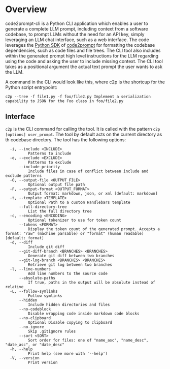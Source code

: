 # Overview

code2prompt-cli is a Python CLI application which enables a user to generate a complete LLM prompt, including context from a software codebase, to prompt LLMs without the need for an API key, simply leveraging an LLM chat interface, such as a web interface. The code leverages the [Python SDK](https://github.com/mufeedvh/code2prompt/tree/main/crates/code2prompt-python) of [code2prompt](https://github.com/mufeedvh/code2prompt) for formatting the codebase dependencies, such as code files and file trees. The CLI tool also includes within the generated prompt high level instructions for the LLM regarding using the code and asking the user to include missing context. The CLI tool takes as a positional argument the actual text prompt the user wants to ask the LLM.

A command in the CLI would look like this, where c2p is the shortcup for the Python script entrypoint:

```shell
c2p --tree -f file1.py -f foo/file2.py Implement a serialization capability to JSON for the Foo class in foo/file2.py
```

## Interface

`c2p` is the CLI command for calling the tool. It is called with the pattern `c2p [options] user_prompt`. The tool by default acts on the current directory as th codebase directory. The tool has the following options:

```
  -i, --include <INCLUDE>
          Patterns to include
  -e, --exclude <EXCLUDE>
          Patterns to exclude
      --include-priority
          Include files in case of conflict between include and exclude patterns
  -O, --output-file <OUTPUT_FILE>
          Optional output file path
  -F, --output-format <OUTPUT_FORMAT>
          Output format: markdown, json, or xml [default: markdown]
  -t, --template <TEMPLATE>
          Optional Path to a custom Handlebars template
      --full-directory-tree
          List the full directory tree
  -c, --encoding <ENCODING>
          Optional tokenizer to use for token count
      --tokens <FORMAT>
          Display the token count of the generated prompt. Accepts a format: "raw" (machine parsable) or "format" (human readable) [default: format]
  -d, --diff
          Include git diff
      --git-diff-branch <BRANCHES> <BRANCHES>
          Generate git diff between two branches
      --git-log-branch <BRANCHES> <BRANCHES>
          Retrieve git log between two branches
  -l, --line-numbers
          Add line numbers to the source code
      --absolute-paths
          If true, paths in the output will be absolute instead of relative
  -L, --follow-symlinks
          Follow symlinks
      --hidden
          Include hidden directories and files
      --no-codeblock
          Disable wrapping code inside markdown code blocks
      --no-clipboard
          Optional Disable copying to clipboard
      --no-ignore
          Skip .gitignore rules
      --sort <SORT>
          Sort order for files: one of "name_asc", "name_desc", "date_asc", or "date_desc"
  -h, --help
          Print help (see more with '--help')
  -V, --version
          Print version
```

